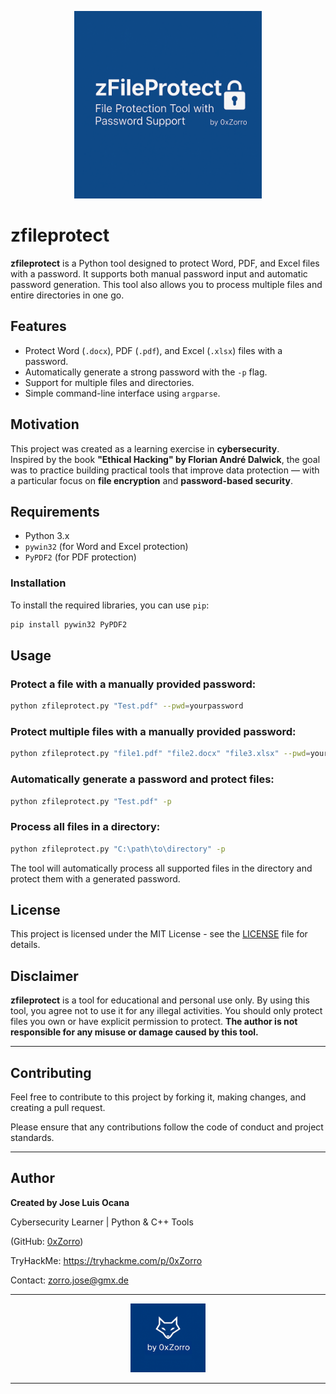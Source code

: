 <p align="center">
  <img src="Banner.png" alt="zfileprotect" width="300"/>
</p>

# zfileprotect

**zfileprotect** is a Python tool designed to protect Word, PDF, and Excel files with a password. It supports both manual password input and automatic password generation. This tool also allows you to process multiple files and entire directories in one go.

## Features

- Protect Word (`.docx`), PDF (`.pdf`), and Excel (`.xlsx`) files with a password.
- Automatically generate a strong password with the `-p` flag.
- Support for multiple files and directories.
- Simple command-line interface using `argparse`.

## Motivation

This project was created as a learning exercise in **cybersecurity**.  
Inspired by the book **"Ethical Hacking" by Florian André Dalwick**, the goal was to practice building practical tools that improve data protection — with a particular focus on **file encryption** and **password-based security**.

## Requirements

- Python 3.x
- `pywin32` (for Word and Excel protection)
- `PyPDF2` (for PDF protection)

### Installation

To install the required libraries, you can use `pip`:

```bash
pip install pywin32 PyPDF2
```

## Usage

### Protect a file with a manually provided password:

```bash
python zfileprotect.py "Test.pdf" --pwd=yourpassword
```

### Protect multiple files with a manually provided password:

```bash
python zfileprotect.py "file1.pdf" "file2.docx" "file3.xlsx" --pwd=yourpassword
```

### Automatically generate a password and protect files:

```bash
python zfileprotect.py "Test.pdf" -p
```

### Process all files in a directory:

```bash
python zfileprotect.py "C:\path\to\directory" -p
```

The tool will automatically process all supported files in the directory and protect them with a generated password.

## License

This project is licensed under the MIT License - see the [LICENSE](LICENSE) file for details.

## Disclaimer

**zfileprotect** is a tool for educational and personal use only. By using this tool, you agree not to use it for any illegal activities. You should only protect files you own or have explicit permission to protect. **The author is not responsible for any misuse or damage caused by this tool.**

---

## Contributing

Feel free to contribute to this project by forking it, making changes, and creating a pull request. 

Please ensure that any contributions follow the code of conduct and project standards.

---

## Author

**Created by Jose Luis Ocana**

Cybersecurity Learner | Python & C++ Tools

(GitHub: [0xZorro](https://github.com/0xZorro))  

TryHackMe: https://tryhackme.com/p/0xZorro

Contact: zorro.jose@gmx.de

---

<p align="center">
  <img src="brand.png" alt="by 0xZorro" width="120"/>
</p>

---
